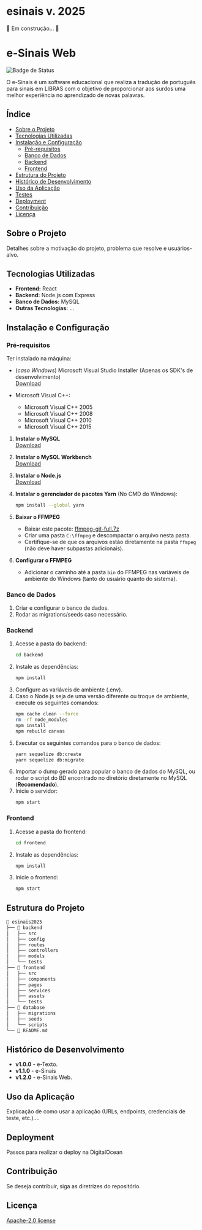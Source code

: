 # esinais v. 2025

🚧 Em construção... 🚧

# e-Sinais Web

![Badge de Status](https://img.shields.io/badge/status-em%20desenvolvimento-yellow)

O e-Sinais é um software educacional que realiza a tradução de português para sinais em LIBRAS com o objetivo de proporcionar aos surdos uma melhor experiência no aprendizado de novas palavras.

## Índice

- [Sobre o Projeto](#sobre-o-projeto)
- [Tecnologias Utilizadas](#tecnologias-utilizadas)
- [Instalação e Configuração](#instalação-e-configuração)
  - [Pré-requisitos](#pré-requisitos)
  - [Banco de Dados](#banco-de-dados)
  - [Backend](#backend)
  - [Frontend](#frontend)
- [Estrutura do Projeto](#estrutura-do-projeto)
- [Histórico de Desenvolvimento](#histórico-de-desenvolvimento)
- [Uso da Aplicação](#uso-da-aplicação)
- [Testes](#testes)
- [Deployment](#deployment)
- [Contribuição](#contribuição)
- [Licença](#licença)

## Sobre o Projeto

Detalhes sobre a motivação do projeto, problema que resolve e usuários-alvo.

## Tecnologias Utilizadas

- **Frontend:** React
- **Backend:** Node.js com Express
- **Banco de Dados:** MySQL
- **Outras Tecnologias:** ...

## Instalação e Configuração

### Pré-requisitos

Ter instalado na máquina:
- (*caso Windows*) Microsoft Visual Studio Installer (Apenas os SDK's de desenvolvimento)  
  [Download](https://visualstudio.microsoft.com/pt-br/thank-you-downloading-visual-studio/?sku=Community&channel=Release&version=VS2022&source=VSLandingPage&cid=2030&passive=false)

- Microsoft Visual C++:
  - Microsoft Visual C++ 2005
  - Microsoft Visual C++ 2008
  - Microsoft Visual C++ 2010
  - Microsoft Visual C++ 2015

1. **Instalar o MySQL**  
   [Download](https://dev.mysql.com/downloads/file/?id=532678)

2. **Instalar o MySQL Workbench**  
   [Download](https://dev.mysql.com/downloads/file/?id=528765)

3. **Instalar o Node.js**  
   [Download](https://nodejs.org/dist/v20.16.0/node-v20.16.0-x64.msi)

4. **Instalar o gerenciador de pacotes Yarn** (No CMD do Windows):
   ```sh
   npm install --global yarn
   ```

5. **Baixar o FFMPEG**
   - Baixar este pacote: [ffmpeg-git-full.7z](https://www.gyan.dev/ffmpeg/builds/ffmpeg-git-full.7z)
   - Criar uma pasta `C:\ffmpeg` e descompactar o arquivo nesta pasta.
   - Certifique-se de que os arquivos estão diretamente na pasta `ffmpeg` (não deve haver subpastas adicionais).

6. **Configurar o FFMPEG**
   - Adicionar o caminho até a pasta `bin` do FFMPEG nas variáveis de ambiente do Windows (tanto do usuário quanto do sistema).

### Banco de Dados

1. Criar e configurar o banco de dados.
2. Rodar as migrations/seeds caso necessário.

### Backend

1. Acesse a pasta do backend:
   ```sh
   cd backend
   ```
2. Instale as dependências:
   ```sh
   npm install
   ```
3. Configure as variáveis de ambiente (.env).
4. Caso o Node.js seja de uma versão diferente ou troque de ambiente, execute os seguintes comandos:
   ```sh
   npm cache clean --force
   rm -rf node_modules
   npm install
   npm rebuild canvas
   ```
5. Executar os seguintes comandos para o banco de dados:
   ```sh
   yarn sequelize db:create
   yarn sequelize db:migrate
   ```
6. Importar o dump gerado para popular o banco de dados do MySQL, ou rodar o script do BD encontrado no diretório diretamente no MySQL (**Recomendado**).
7. Inicie o servidor:
   ```sh
   npm start
   ```

### Frontend

1. Acesse a pasta do frontend:
   ```sh
   cd frontend
   ```
2. Instale as dependências:
   ```sh
   npm install
   ```
3. Inicie o frontend:
   ```sh
   npm start
   ```

## Estrutura do Projeto

```bash
📂 esinais2025
├── 📂 backend
│   ├── src
│   ├── config
│   ├── routes
│   ├── controllers
│   ├── models
│   └── tests
├── 📂 frontend
│   ├── src
│   ├── components
│   ├── pages
│   ├── services
│   ├── assets
│   └── tests
├── 📂 database
│   ├── migrations
│   ├── seeds
│   └── scripts
└── 📄 README.md
```

## Histórico de Desenvolvimento

- **v1.0.0** - e-Texto.
- **v1.1.0** - e-Sinais
- **v1.2.0** - e-Sinais Web.

## Uso da Aplicação

Explicação de como usar a aplicação (URLs, endpoints, credenciais de teste, etc.)....

## Deployment

Passos para realizar o deploy na DigitalOcean

## Contribuição

Se deseja contribuir, siga as diretrizes do repositório.

## Licença

[Apache-2.0 license ](LICENSE)

